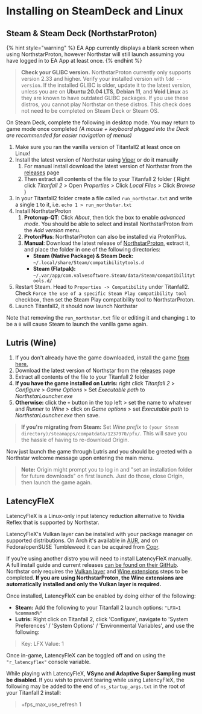 # Installing on SteamDeck and Linux

## Steam & Steam Deck (NorthstarProton)

{% hint style="warning" %}
EA App currently displays a blank screen when using NorthstarProton, however Northstar will still launch assuming you have logged in to EA App at least once.
{% endhint %}

> **Check your GLIBC version.** NorthstarProton currently only supports version 2.33 and higher. Verify your installed version with `ldd --version`. If the installed GLIBC is older, update it to the latest version, unless you are on **Ubuntu 20.04 LTS**, **Debian 11**, and **Void Linux** as they are known to have outdated GLIBC packages. If you use these distros, you cannot play Northstar on these distros. This check does not need to be completed on Steam Deck or Steam OS.

On Steam Deck, complete the following in desktop mode. You may return to game mode once completed _(A mouse + keyboard plugged into the Deck are recommended for easier navigation of menus)_

1. Make sure you ran the vanilla version of Titanfall2 at least once on Linux!
2. Install the latest version of Northstar using [Viper](../installing-northstar/northstar-installers.md#0negal-viper) or do it manually
   1. For manual install download the latest version of Northstar from the [releases](https://github.com/R2Northstar/Northstar/releases) page
   2. Then extract all contents of the file to your Titanfall 2 folder ( Right click _Titanfall 2_ > Open _Properties_ > Click _Local Files_ > Click _Browse_ )
3. In your Titanfall2 folder create a file called `run_northstar.txt` and write a single `1` to it, i.e. `echo 1 > run_northstar.txt`
4. Install NorthstarProton
   1. **Protonup-QT**: Click _About_, then tick the box to enable _advanced mode_. You should be able to select and install NorthstarProton from the _Add version_ menu.
   2. **ProtonPlus**: NorthstarProton can also be installed via ProtonPlus.
   3. **Manual**: Download the latest release of [NorthstarProton](https://github.com/cyrv6737/NorthstarProton/releases/), extract it, and place the folder in one of the following directories:
      * **Steam (Native Package) & Steam Deck:** `~/.local/share/Steam/compatibilitytools.d`
      * **Steam (Flatpak):** `~/.var/app/com.valvesoftware.Steam/data/Steam/compatibilitytools.d/`
5. Restart Steam. Head to `Properties -> Compatibility` under Titanfall2. Check `Force the use of a specific Steam Play compatibility tool` checkbox, then set the Steam Play compatibility tool to NorthstarProton.
6. Launch Titanfall2, it should now launch Northstar

Note that removing the `run_northstar.txt` file or editing it and changing `1` to be a `0` will cause Steam to launch the vanilla game again.

## Lutris (Wine)

1. If you don't already have the game downloaded, install the game [from here.](https://lutris.net/games/titanfall-2/)
2. Download the latest version of Northstar from the [releases](https://github.com/R2Northstar/Northstar/releases) page
3. Extract all contents of the file to your Titanfall 2 folder
4. **If you have the game installed on Lutris:** right click _Titanfall 2_ > _Configure_ > _Game Options_ > Set _Executable path_ to _NorthstarLauncher.exe_
5. **Otherwise:** click the `+` button in the top left > set the name to whatever and _Runner_ to _Wine_ > click on _Game options_ > set _Executable path_ to _NorthstarLauncher.exe_ then save.

> **If you're migrating from Steam:** Set _Wine prefix_ to `(your Steam directory)/steamapps/compatdata/1237970/pfx/`. This will save you the hassle of having to re-download Origin.

Now just launch the game through Lutris and you should be greeted with a Northstar welcome message upon entering the main menu.

> **Note:** Origin might prompt you to log in and "set an installation folder for future downloads" on first launch. Just do those, close Origin, then launch the game again.

## LatencyFleX

LatencyFleX is a Linux-only input latency reduction alternative to Nvidia Reflex that is supported by Northstar.

LatencyFleX's Vulkan layer can be installed with your package manager on supported distributions. On Arch it's available in [AUR](https://aur.archlinux.org/packages/latencyflex-git), and on Fedora/openSUSE Tumbleweed it can be acquired from [Copr](https://copr.fedorainfracloud.org/coprs/kylegospo/LatencyFleX/).

If you're using another distro you will need to install LatencyFleX manually. A full install guide and current releases [can be found on their GitHub](https://github.com/ishitatsuyuki/LatencyFleX). Northstar only requires the [Vulkan layer](https://github.com/ishitatsuyuki/LatencyFleX#latencyflex-vulkan-layer-essential) and [Wine extensions](https://github.com/ishitatsuyuki/LatencyFleX#latencyflex-wine-extensions-required-for-proton-reflex-integration) steps to be completed. **If you are using NorthstarProton, the Wine extensions are automatically installed and only the Vulkan layer is required.**

Once installed, LatencyFleX can be enabled by doing either of the following:

* **Steam:** Add the following to your Titanfall 2 launch options: `"LFX=1 %command%"`
* **Lutris:** Right click on Titanfall 2, click 'Configure', navigate to 'System Preferences' / 'System Options' / 'Environmental Variables', and use the following:

> Key: LFX Value: 1

Once in-game, LatencyFleX can be toggled off and on using the `"r_latencyflex"` console variable.

While playing with LatencyFleX, **VSync and Adaptive Super Sampling must be disabled**. If you wish to prevent tearing while using LatencyFleX, the following may be added to the end of `ns_startup_args.txt` in the root of your Titanfall 2 install:

> \+fps\_max\_use\_refresh 1
